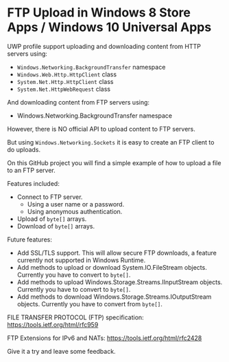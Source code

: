 # FTP Upload in Windows 8 Store Apps / Windows 10 Universal Apps

UWP profile support uploading and downloading content from HTTP servers using:

* `Windows.Networking.BackgroundTransfer` namespace
* `Windows.Web.Http.HttpClient` class
* `System.Net.Http.HttpClient` class
* `System.Net.HttpWebRequest` class

And downloading content from FTP servers using:

* Windows.Networking.BackgroundTransfer namespace

However, there is NO official API to upload content to FTP servers.

But using `Windows.Networking.Sockets` it is easy to create an FTP client to do uploads.

On this GitHub project you will find a simple example of how to upload a file to an FTP server.

Features included:

* Connect to FTP server.
     * Using a user name or a password.
     * Using anonymous authentication.
* Upload of `byte[]` arrays.
* Download of `byte[]` arrays.

Future features:

* Add SSL/TLS support. This will allow secure FTP downloads, a feature currently not supported in Windows Runtime.
* Add methods to upload or download System.IO.FileStream objects. Currently you have to convert to `byte[]`.
* Add methods to upload Windows.Storage.Streams.IInputStream objects. Currently you have to convert to `byte[]`.
* Add methods to download Windows.Storage.Streams.IOutputStream objects. Currently you have to convert from `byte[]`.

FILE TRANSFER PROTOCOL (FTP) specification: https://tools.ietf.org/html/rfc959

FTP Extensions for IPv6 and NATs: https://tools.ietf.org/html/rfc2428

Give it a try and leave some feedback.
